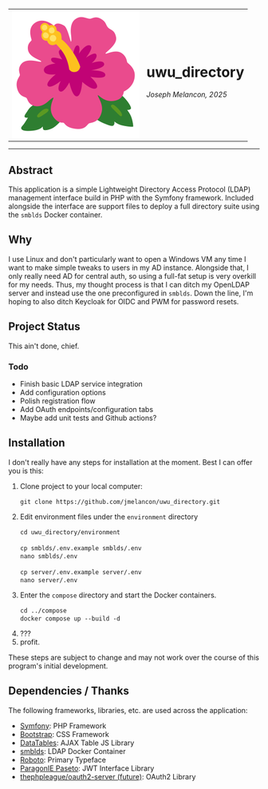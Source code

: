 <table role="presentation" border="0" cellspacing="0" width="100%">
    <tr>
        <td>
            <img width=256 height=256 src="docs/assets/logo.svg" alt="uwu_directory logo. It's the flower emoji borrowed from Google's emoji set."/>
        </td>
        <td>
            <h1>uwu_directory</h1>
            <p><i>Joseph Melancon, 2025</i></p>
        </td>
    </tr>
</table>
<hr/>

## Abstract

This application is a simple Lightweight Directory Access Protocol (LDAP)
management interface build in PHP with the Symfony framework. Included alongside
the interface are support files to deploy a full directory suite using the
`smblds` Docker container.

## Why

I use Linux and don't particularly want to open a Windows VM any time
I want to make simple tweaks to users in my AD instance. Alongside that,
I only really need AD for central auth, so using a full-fat setup is very
overkill for my needs. Thus, my thought process is that I can ditch my OpenLDAP
server and instead use the one preconfigured in `smblds`. Down the line, I'm
hoping to also ditch Keycloak for OIDC and PWM for password resets.

## Project Status

This ain't done, chief.

### Todo

- Finish basic LDAP service integration
- Add configuration options
- Polish registration flow
- Add OAuth endpoints/configuration tabs
- Maybe add unit tests and Github actions?

## Installation

I don't really have any steps for installation at the moment. Best I can offer you
is this:

1. Clone project to your local computer:
   ```shell
   git clone https://github.com/jmelancon/uwu_directory.git
   ```
2. Edit environment files under the `environment` directory
   ```shell
   cd uwu_directory/environment
   
   cp smblds/.env.example smblds/.env
   nano smblds/.env
   
   cp server/.env.example server/.env
   nano server/.env
   ```
3. Enter the `compose` directory and start the Docker containers.
   ```shell
   cd ../compose
   docker compose up --build -d
   ```
4. ???
5. profit.

These steps are subject to change and may not work over the course
of this program's initial development.

## Dependencies / Thanks

The following frameworks, libraries, etc. are used across the application:

 - [Symfony](https://symfony.com): PHP Framework
 - [Bootstrap](https://getbootstrap.com): CSS Framework
 - [DataTables](https://datatables.net): AJAX Table JS Library
 - [smblds](https://github.com/smblds/smblds-container): LDAP Docker Container
 - [Roboto](https://github.com/googlefonts/roboto-2): Primary Typeface
 - [ParagonIE Paseto](https://paseto.io/): JWT Interface Library
 - [thephpleague/oauth2-server (future)](https://github.com/thephpleague/oauth2-server): OAuth2 Library
